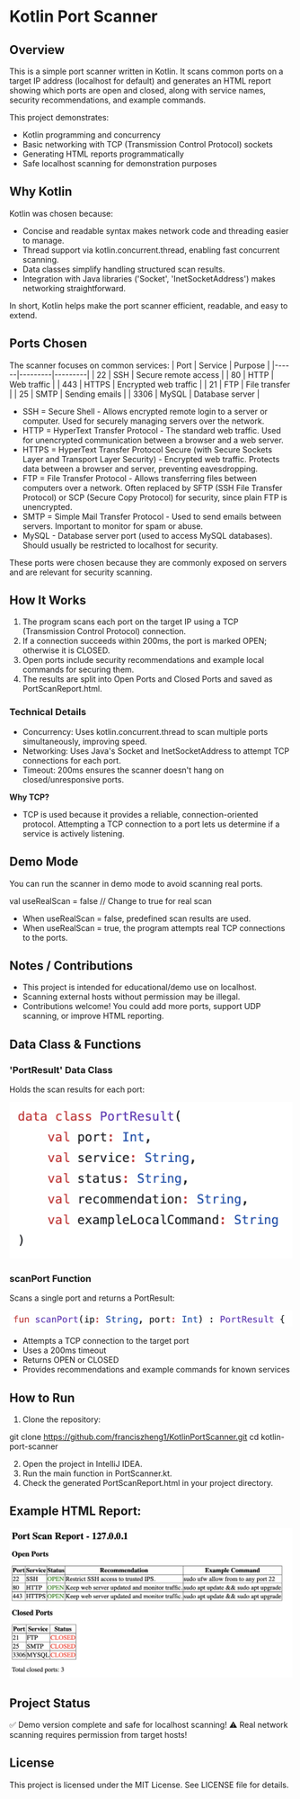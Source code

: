 # Kotlin Port Scanner

## Overview
This is a simple port scanner written in Kotlin. It scans common ports on a target IP address (localhost for default) 
and generates an HTML report showing which ports are open and closed, along with service names, security recommendations,
and example commands.

This project demonstrates:
- Kotlin programming and concurrency
- Basic networking with TCP (Transmission Control Protocol) sockets
- Generating HTML reports programmatically
- Safe localhost scanning for demonstration purposes

## Why Kotlin
Kotlin was chosen because: 
- Concise and readable syntax makes network code and threading easier to manage.
- Thread support via kotlin.concurrent.thread, enabling fast concurrent scanning.
- Data classes simplify handling structured scan results.
- Integration with Java libraries ('Socket', 'InetSocketAddress') makes networking straightforward.

In short, Kotlin helps make the port scanner efficient, readable, and easy to extend.

## Ports Chosen
The scanner focuses on common services:
| Port | Service | Purpose |
|------|---------|---------|
| 22   | SSH     | Secure remote access |
| 80   | HTTP    | Web traffic |
| 443  | HTTPS   | Encrypted web traffic |
| 21   | FTP     | File transfer |
| 25   | SMTP    | Sending emails |
| 3306 | MySQL   | Database server |

* SSH = Secure Shell - Allows encrypted remote login to a server or computer. Used for securely managing servers over the network.
* HTTP = HyperText Transfer Protocol - The standard web traffic. Used for unencrypted communication between a browser and a web server. 
* HTTPS = HyperText Transfer Protocol Secure (with Secure Sockets Layer and Transport Layer Security) - Encrypted web traffic. Protects data between a browser and server, preventing eavesdropping.
* FTP = File Transfer Protocol - Allows transferring files between computers over a network. Often replaced by SFTP (SSH File Transfer Protocol) or SCP (Secure Copy Protocol) for security, since plain FTP is unencrypted.
* SMTP = Simple Mail Transfer Protocol - Used to send emails between servers. Important to monitor for spam or abuse.
* MySQL - Database server port (used to access MySQL databases). Should usually be restricted to localhost for security.

These ports were chosen because they are commonly exposed on servers and are relevant for security scanning.

## How It Works
1. The program scans each port on the target IP using a TCP (Transmission Control Protocol) connection.
2. If a connection succeeds within 200ms, the port is marked OPEN; otherwise it is CLOSED.
3. Open ports include security recommendations and example local commands for securing them.
4. The results are split into Open Ports and Closed Ports and saved as PortScanReport.html.

### Technical Details
- Concurrency: Uses kotlin.concurrent.thread to scan multiple ports simultaneously, improving speed.
- Networking: Uses Java's Socket and InetSocketAddress to attempt TCP connections for each port.
- Timeout: 200ms ensures the scanner doesn't hang on closed/unresponsive ports.


**Why TCP?**
* TCP is used because it provides a reliable, connection-oriented protocol. Attempting a TCP connection to a port lets us determine if a service is actively listening.

## Demo Mode
You can run the scanner in demo mode to avoid scanning real ports.

val useRealScan = false // Change to true for real scan

* When useRealScan = false, predefined scan results are used.
* When useRealScan = true, the program attempts real TCP connections to the ports.

## Notes / Contributions
- This project is intended for educational/demo use on localhost.
- Scanning external hosts without permission may be illegal.
- Contributions welcome! You could add more ports, support UDP scanning, or improve HTML reporting.


## Data Class & Functions

### 'PortResult' Data Class 
Holds the scan results for each port: 

![PortResult Data Class](images/KotlinDataClassScreenshot.png)

### scanPort Function
Scans a single port and returns a PortResult:

![scanPort Function](images/scanPortScreenshot.png)

* Attempts a TCP connection to the target port
* Uses a 200ms timeout
* Returns OPEN or CLOSED
* Provides recommendations and example commands for known services

## How to Run

1. Clone the repository: 

git clone https://github.com/franciszheng1/KotlinPortScanner.git
cd kotlin-port-scanner

2. Open the project in IntelliJ IDEA. 
3. Run the main function in PortScanner.kt.
4. Check the generated PortScanReport.html in your project directory.

## Example HTML Report:

![Example HTML Report](images/ExampleHTMLReport.png)

## Project Status
✅ Demo version complete and safe for localhost scanning!
⚠️ Real network scanning requires permission from target hosts!

## License
This project is licensed under the MIT License. See LICENSE file for details.

